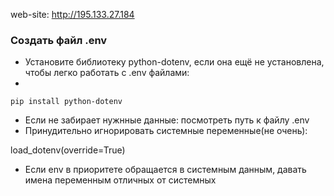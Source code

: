 web-site: http://195.133.27.184




### Cоздать файл .env ###
- Установите библиотеку python-dotenv, если она ещё не установлена, чтобы легко работать с .env файлами:
- 
```pip install python-dotenv```

- Если не забирает нужнные данные: посмотреть путь к файлу .env
- Принудительно игнорировать системные переменные(не очень): 

load_dotenv(override=True)

- Если env в приоритете обращается в системным данным,  давать имена переменным отличных от системных  
